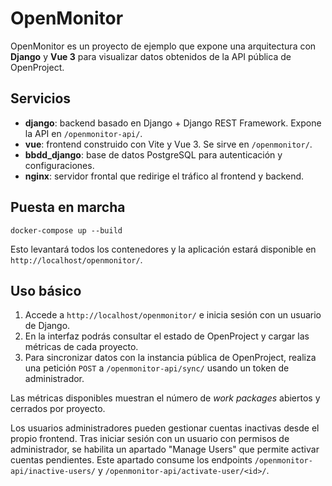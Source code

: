 # OpenMonitor

OpenMonitor es un proyecto de ejemplo que expone una arquitectura con **Django** y **Vue 3** para visualizar datos obtenidos de la API pública de OpenProject.

## Servicios

- **django**: backend basado en Django + Django REST Framework. Expone la API en `/openmonitor-api/`.
- **vue**: frontend construido con Vite y Vue 3. Se sirve en `/openmonitor/`.
- **bbdd_django**: base de datos PostgreSQL para autenticación y configuraciones.
- **nginx**: servidor frontal que redirige el tráfico al frontend y backend.

## Puesta en marcha

```
docker-compose up --build
```

Esto levantará todos los contenedores y la aplicación estará disponible en `http://localhost/openmonitor/`.

## Uso básico

1. Accede a `http://localhost/openmonitor/` e inicia sesión con un usuario de Django.
2. En la interfaz podrás consultar el estado de OpenProject y cargar las métricas de cada proyecto.
3. Para sincronizar datos con la instancia pública de OpenProject, realiza una petición `POST` a `/openmonitor-api/sync/` usando un token de administrador.

Las métricas disponibles muestran el número de _work packages_ abiertos y cerrados por proyecto.

Los usuarios administradores pueden gestionar cuentas inactivas desde el propio frontend. Tras iniciar sesión con un usuario con permisos de administrador, se habilita un apartado "Manage Users" que permite activar cuentas pendientes. Este apartado consume los endpoints `/openmonitor-api/inactive-users/` y `/openmonitor-api/activate-user/<id>/`.
